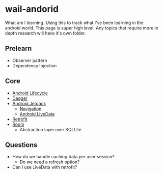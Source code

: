 # wail-andorid
What am I learning. Using this to track what I've been learning in the android world. This page is super high level. Any topics that require more in depth research will have it's own folder.

## Prelearn

* Observer pattern
* Dependency Injection

## Core

* [Android Lifecycle](https://developer.android.com/guide/components/activities/activity-lifecycle)
* [Dagger](https://github.com/google/dagger)
* [Android Jetpack](https://developer.android.com/jetpack/)
  * [Navigation](https://developer.android.com/topic/libraries/architecture/navigation/)
  * [Android LiveData](https://developer.android.com/topic/libraries/architecture/livedata)
* [Retrofit](https://github.com/square/retrofit)
* [Room](https://developer.android.com/training/data-storage/room/)
  * Abstraction layer over SQLLite


<h2>Questions</h2>

* How do we handle caching data per user session?
  * Do we need a refresh option?
* Can I use LiveData with retrofit?
